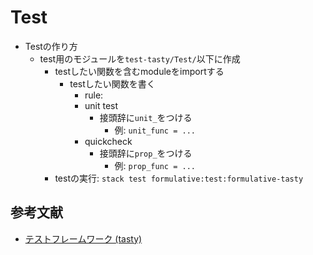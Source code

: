 # Test

- Testの作り方
  - test用のモジュールを`test-tasty/Test/`以下に作成
    - testしたい関数を含むmoduleをimportする
      - testしたい関数を書く
        - rule:
        - unit test
          - 接頭辞に`unit_`をつける
            - 例: `unit_func = ...`
        - quickcheck
          - 接頭辞に`prop_`をつける
            - 例: `prop_func = ...`
    - testの実行: `stack test formulative:test:formulative-tasty`

## 参考文献

- [テストフレームワーク (tasty)](https://haskell.e-bigmoon.com/stack/test/tasty.html)
